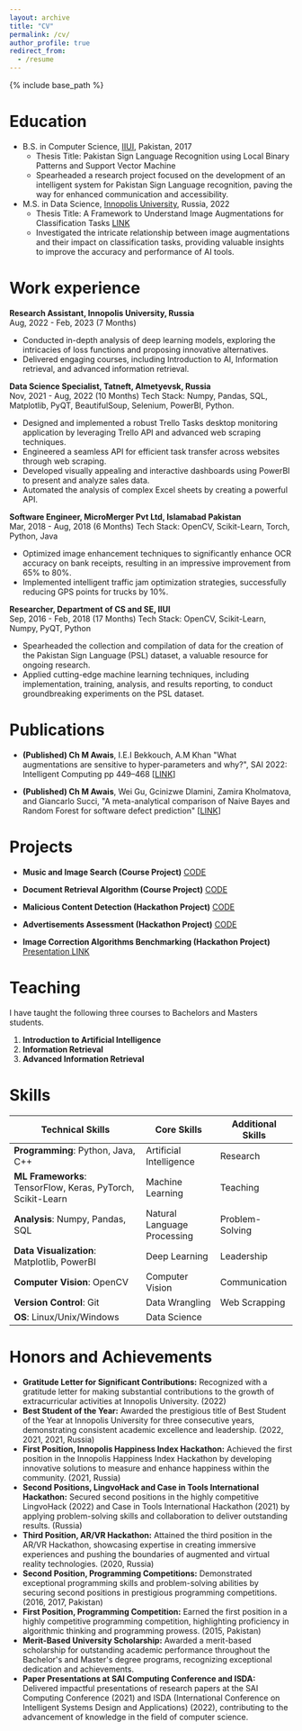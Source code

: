 ```yaml
---
layout: archive
title: "CV"
permalink: /cv/
author_profile: true
redirect_from:
  - /resume
---
```


 {% include base_path %}


Education
======
* B.S. in Computer Science, [IIUI](https://www.iiu.edu.pk/?page_id=1897), Pakistan, 2017
  * Thesis Title: Pakistan Sign Language Recognition using Local Binary Patterns and Support Vector Machine
  * Spearheaded a research project focused on the development of an intelligent system for Pakistan Sign Language recognition, paving the way for enhanced communication and accessibility.
* M.S. in Data Science, [Innopolis University](https://apply.innopolis.university/en/master/datascience/), Russia, 2022
  * Thesis Title: A Framework to Understand Image Augmentations for Classification Tasks [LINK](https://reader.lanbook.com/vkr/72695)
  * Investigated the intricate relationship between image augmentations and their impact on classification tasks, providing valuable insights to improve the accuracy and performance of AI tools.


Work experience
======
**Research Assistant, Innopolis University, Russia**\
Aug, 2022 - Feb, 2023 (7 Months)
- Conducted in-depth analysis of deep learning models, exploring the intricacies of loss functions and proposing innovative alternatives.
- Delivered engaging courses, including Introduction to AI, Information retrieval, and advanced information retrieval.

**Data Science Specialist, Tatneft, Almetyevsk, Russia**\
Nov, 2021 - Aug, 2022 (10 Months)
Tech Stack: Numpy, Pandas, SQL, Matplotlib, PyQT, BeautifulSoup, Selenium, PowerBI, Python.
- Designed and implemented a robust Trello Tasks desktop monitoring application by leveraging Trello API and advanced web scraping techniques.
- Engineered a seamless API for efficient task transfer across websites through web scraping.
- Developed visually appealing and interactive dashboards using PowerBI to present and analyze sales data.
- Automated the analysis of complex Excel sheets by creating a powerful API.

**Software Engineer, MicroMerger Pvt Ltd, Islamabad Pakistan**\
Mar, 2018 - Aug, 2018 (6 Months)
Tech Stack: OpenCV, Scikit-Learn, Torch, Python, Java
- Optimized image enhancement techniques to significantly enhance OCR accuracy on bank receipts, resulting in an impressive improvement from 65% to 80%.
- Implemented intelligent traffic jam optimization strategies, successfully reducing GPS points for trucks by 10%.

**Researcher, Department of CS and SE, IIUI**\
Sep, 2016 - Feb, 2018 (17 Months)
Tech Stack: OpenCV, Scikit-Learn, Numpy, PyQT, Python
- Spearheaded the collection and compilation of data for the creation of the Pakistan Sign Language (PSL) dataset, a valuable resource for ongoing research.
- Applied cutting-edge machine learning techniques, including implementation, training, analysis, and results reporting, to conduct groundbreaking experiments on the PSL dataset.

Publications
======

- **(Published) Ch M Awais**, I.E.I Bekkouch, A.M Khan "What augmentations are sensitive to hyper-parameters and why?", SAI 2022: Intelligent Computing pp 449–468 \[[LINK](https://link.springer.com/chapter/10.1007/978-3-031-10461-9_31)\]

- **(Published) Ch M Awais**, Wei Gu, Gcinizwe Dlamini, Zamira Kholmatova, and Giancarlo Succi, "A meta-analytical comparison of Naive Bayes and Random Forest for software defect prediction" \[[LINK](https://link.springer.com/chapter/10.1007/978-3-031-35501-1_14)\]
  
Projects
======

- **Music and Image Search (Course Project)** [CODE](https://github.com/Muhammad0Awais/Music-Shazam-and-Images-retrieval-SIFT/blob/main/Music(Shazam)%20and%20Images%20retrieval(SIFT).ipynb)

- **Document Retrieval Algorithm (Course Project)** [CODE](https://github.com/Muhammad0Awais/Search-Engine-based-document-processing-pipeline)

- **Malicious Content Detection (Hackathon Project)** [CODE](https://github.com/Muhammad0Awais/sber_zvuk_hackathon)

- **Advertisements Assessment (Hackathon Project)** [CODE](https://github.com/Muhammad0Awais/Yolo-based-Advertistment-Analysis)

- **Image Correction Algorithms Benchmarking (Hackathon Project)** [Presentation LINK](https://docs.google.com/presentation/d/1Se1o_hMCWlAHoOfg0WZPiOq0BHkbMQqtqk8hPIKTFJM/edit?usp=sharing)
  
Teaching
======
I have taught the following three courses to Bachelors and Masters students.
1. **Introduction to Artificial Intelligence**
2. **Information Retrieval**
3. **Advanced Information Retrieval**

Skills
======

| Technical Skills | Core Skills | Additional Skills |
|---|---|---|
| **Programming**: Python, Java, C++ | Artificial Intelligence | Research |
| **ML Frameworks**: TensorFlow, Keras, PyTorch, Scikit-Learn | Machine Learning | Teaching|
| **Analysis**: Numpy, Pandas, SQL | Natural Language Processing| Problem-Solving |
| **Data Visualization**: Matplotlib, PowerBI | Deep Learning| Leadership|
| **Computer Vision**: OpenCV | Computer Vision | Communication|
| **Version Control**: Git | Data Wrangling | Web Scrapping |
| **OS**: Linux/Unix/Windows | Data Science | |

Honors and Achievements
======
- **Gratitude Letter for Significant Contributions:** Recognized with a gratitude letter for making substantial contributions to the growth of extracurricular activities at Innopolis University. (2022)
- **Best Student of the Year:** Awarded the prestigious title of Best Student of the Year at Innopolis University for three consecutive years, demonstrating consistent academic excellence and leadership. (2022, 2021, 2021, Russia)
- **First Position, Innopolis Happiness Index Hackathon:** Achieved the first position in the Innopolis Happiness Index Hackathon by developing innovative solutions to measure and enhance happiness within the community. (2021, Russia)
- **Second Positions, LingvoHack and Case in Tools International Hackathon:** Secured second positions in the highly competitive LingvoHack (2022) and Case in Tools International Hackathon (2021) by applying problem-solving skills and collaboration to deliver outstanding results. (Russia)
- **Third Position, AR/VR Hackathon:** Attained the third position in the AR/VR Hackathon, showcasing expertise in creating immersive experiences and pushing the boundaries of augmented and virtual reality technologies. (2020, Russia)
- **Second Position, Programming Competitions:** Demonstrated exceptional programming skills and problem-solving abilities by securing second positions in prestigious programming competitions. (2016, 2017, Pakistan)
- **First Position, Programming Competition:** Earned the first position in a highly competitive programming competition, highlighting proficiency in algorithmic thinking and programming prowess. (2015, Pakistan)
- **Merit-Based University Scholarship:** Awarded a merit-based scholarship for outstanding academic performance throughout the Bachelor's and Master's degree programs, recognizing exceptional dedication and achievements.
- **Paper Presentations at SAI Computing Conference and ISDA:** Delivered impactful presentations of research papers at the SAI Computing Conference (2021) and ISDA (International Conference on Intelligent Systems Design and Applications) (2022), contributing to the advancement of knowledge in the field of computer science.